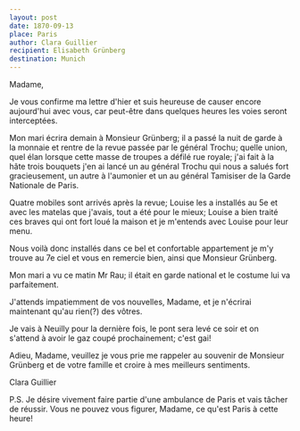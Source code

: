 ```yaml
---
layout: post
date: 1870-09-13
place: Paris
author: Clara Guillier
recipient: Elisabeth Grünberg
destination: Munich
---
```



Madame,

Je vous confirme ma lettre d'hier et suis heureuse de causer encore aujourd'hui
avec vous, car peut-être dans quelques heures les voies seront interceptées.

Mon mari écrira demain à Monsieur Grünberg; il a passé la nuit de garde à la
monnaie et rentre de la revue passée par le général Trochu; quelle union, quel
élan lorsque cette masse de troupes a défilé rue royale; j'ai fait à la hâte
trois bouquets j'en ai lancé un au général Trochu qui nous a salués fort
gracieusement, un autre à l'aumonier et un au général Tamisiser de la Garde
Nationale de Paris.

Quatre mobiles sont arrivés après la revue; Louise les a installés au 5e et
avec les matelas que j'avais, tout a été pour le mieux; Louise a bien traité
ces braves qui ont fort loué la maison et je m'entends avec Louise pour leur
menu.

Nous voilà donc installés dans ce bel et confortable appartement je m'y trouve
au 7e ciel et vous en remercie bien, ainsi que Monsieur Grünberg.

Mon mari a vu ce matin Mr Rau; il était en garde national et le costume lui va
parfaitement.

J'attends impatiemment de vos nouvelles, Madame, et je n'écrirai maintenant
qu'au rien(?) des vôtres.

Je vais à Neuilly pour la dernière fois, le pont sera levé ce soir et on
s'attend à avoir le gaz coupé prochainement; c'est gai!

Adieu, Madame, veuillez je vous prie me rappeler au souvenir de Monsieur
Grünberg et de votre famille et croire à mes meilleurs sentiments.


Clara Guillier


P.S. Je désire vivement faire partie d'une ambulance de Paris et vais tâcher de réussir.
Vous ne pouvez vous figurer, Madame, ce qu'est Paris à cette heure!
